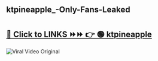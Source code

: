 
 ## ktpineapple_-Only-Fans-Leaked

# <h2><a href="https://clipsfans.com/ktpineapple_&ref=git">🔗 Click to LINKS ⏩⏩ 👉 🟢 ktpineapple  </a></h2>

<a href="https://clipsfans.com/ktpineapple_&ref=git" rel="nofollow" data-target="animated-image.originalLink"><img src="https://i.ibb.co.com/xMMVF88/686577567.gif" alt="Viral Video Original" style="max-width: 100%; display: inline-block;" data-target="animated-image.originalImage"></a>

